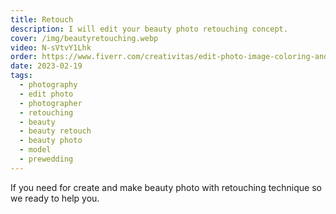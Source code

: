 ```yaml
---
title: Retouch
description: I will edit your beauty photo retouching concept.
cover: /img/beautyretouching.webp
video: N-sVtvY1Lhk
order: https://www.fiverr.com/creativitas/edit-photo-image-coloring-and-retouch
date: 2023-02-19
tags:
  - photography
  - edit photo
  - photographer
  - retouching
  - beauty
  - beauty retouch
  - beauty photo
  - model
  - prewedding
---
```


If you need for create and make beauty photo with retouching technique so we ready to help you.
